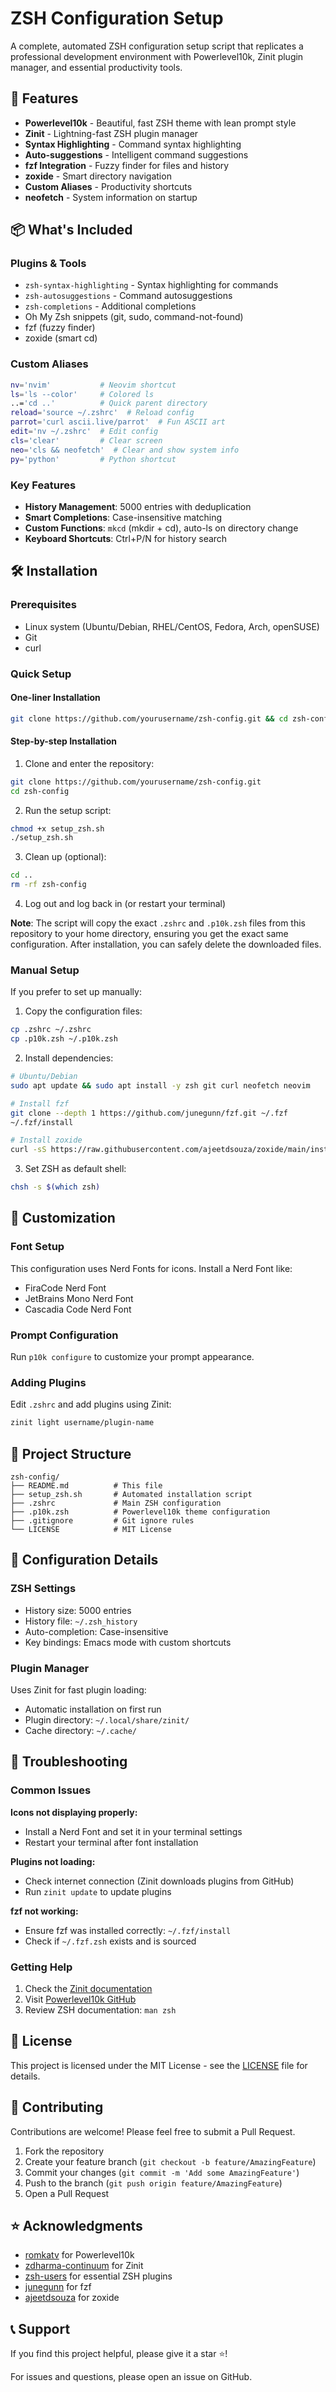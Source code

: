 # ZSH Configuration Setup

A complete, automated ZSH configuration setup script that replicates a professional development environment with Powerlevel10k, Zinit plugin manager, and essential productivity tools.

## 🚀 Features

- **Powerlevel10k** - Beautiful, fast ZSH theme with lean prompt style
- **Zinit** - Lightning-fast ZSH plugin manager
- **Syntax Highlighting** - Command syntax highlighting
- **Auto-suggestions** - Intelligent command suggestions
- **fzf Integration** - Fuzzy finder for files and history
- **zoxide** - Smart directory navigation
- **Custom Aliases** - Productivity shortcuts
- **neofetch** - System information on startup

## 📦 What's Included

### Plugins & Tools
- `zsh-syntax-highlighting` - Syntax highlighting for commands
- `zsh-autosuggestions` - Command autosuggestions
- `zsh-completions` - Additional completions
- Oh My Zsh snippets (git, sudo, command-not-found)
- fzf (fuzzy finder)
- zoxide (smart cd)

### Custom Aliases
```bash
nv='nvim'           # Neovim shortcut
ls='ls --color'     # Colored ls
..='cd ..'          # Quick parent directory
reload='source ~/.zshrc'  # Reload config
parrot='curl ascii.live/parrot'  # Fun ASCII art
edit='nv ~/.zshrc'  # Edit config
cls='clear'         # Clear screen
neo='cls && neofetch'  # Clear and show system info
py='python'         # Python shortcut
```

### Key Features
- **History Management**: 5000 entries with deduplication
- **Smart Completions**: Case-insensitive matching
- **Custom Functions**: `mkcd` (mkdir + cd), auto-ls on directory change
- **Keyboard Shortcuts**: Ctrl+P/N for history search

## 🛠️ Installation

### Prerequisites
- Linux system (Ubuntu/Debian, RHEL/CentOS, Fedora, Arch, openSUSE)
- Git
- curl

### Quick Setup

#### One-liner Installation
```bash
git clone https://github.com/yourusername/zsh-config.git && cd zsh-config && chmod +x setup_zsh.sh && ./setup_zsh.sh && cd .. && rm -rf zsh-config
```

#### Step-by-step Installation
1. Clone and enter the repository:
```bash
git clone https://github.com/yourusername/zsh-config.git
cd zsh-config
```

2. Run the setup script:
```bash
chmod +x setup_zsh.sh
./setup_zsh.sh
```

3. Clean up (optional):
```bash
cd ..
rm -rf zsh-config
```

4. Log out and log back in (or restart your terminal)

**Note**: The script will copy the exact `.zshrc` and `.p10k.zsh` files from this repository to your home directory, ensuring you get the exact same configuration. After installation, you can safely delete the downloaded files.

### Manual Setup
If you prefer to set up manually:

1. Copy the configuration files:
```bash
cp .zshrc ~/.zshrc
cp .p10k.zsh ~/.p10k.zsh
```

2. Install dependencies:
```bash
# Ubuntu/Debian
sudo apt update && sudo apt install -y zsh git curl neofetch neovim

# Install fzf
git clone --depth 1 https://github.com/junegunn/fzf.git ~/.fzf
~/.fzf/install

# Install zoxide
curl -sS https://raw.githubusercontent.com/ajeetdsouza/zoxide/main/install.sh | bash
```

3. Set ZSH as default shell:
```bash
chsh -s $(which zsh)
```

## 🎨 Customization

### Font Setup
This configuration uses Nerd Fonts for icons. Install a Nerd Font like:
- FiraCode Nerd Font
- JetBrains Mono Nerd Font
- Cascadia Code Nerd Font

### Prompt Configuration
Run `p10k configure` to customize your prompt appearance.

### Adding Plugins
Edit `.zshrc` and add plugins using Zinit:
```bash
zinit light username/plugin-name
```

## 📁 Project Structure

```
zsh-config/
├── README.md          # This file
├── setup_zsh.sh       # Automated installation script
├── .zshrc             # Main ZSH configuration
├── .p10k.zsh          # Powerlevel10k theme configuration
├── .gitignore         # Git ignore rules
└── LICENSE            # MIT License
```

## 🔧 Configuration Details

### ZSH Settings
- History size: 5000 entries
- History file: `~/.zsh_history`
- Auto-completion: Case-insensitive
- Key bindings: Emacs mode with custom shortcuts

### Plugin Manager
Uses Zinit for fast plugin loading:
- Automatic installation on first run
- Plugin directory: `~/.local/share/zinit/`
- Cache directory: `~/.cache/`

## 🐛 Troubleshooting

### Common Issues

**Icons not displaying properly:**
- Install a Nerd Font and set it in your terminal settings
- Restart your terminal after font installation

**Plugins not loading:**
- Check internet connection (Zinit downloads plugins from GitHub)
- Run `zinit update` to update plugins

**fzf not working:**
- Ensure fzf was installed correctly: `~/.fzf/install`
- Check if `~/.fzf.zsh` exists and is sourced

### Getting Help
1. Check the [Zinit documentation](https://github.com/zdharma-continuum/zinit)
2. Visit [Powerlevel10k GitHub](https://github.com/romkatv/powerlevel10k)
3. Review ZSH documentation: `man zsh`

## 📄 License

This project is licensed under the MIT License - see the [LICENSE](LICENSE) file for details.

## 🤝 Contributing

Contributions are welcome! Please feel free to submit a Pull Request.

1. Fork the repository
2. Create your feature branch (`git checkout -b feature/AmazingFeature`)
3. Commit your changes (`git commit -m 'Add some AmazingFeature'`)
4. Push to the branch (`git push origin feature/AmazingFeature`)
5. Open a Pull Request

## ⭐ Acknowledgments

- [romkatv](https://github.com/romkatv) for Powerlevel10k
- [zdharma-continuum](https://github.com/zdharma-continuum) for Zinit
- [zsh-users](https://github.com/zsh-users) for essential ZSH plugins
- [junegunn](https://github.com/junegunn) for fzf
- [ajeetdsouza](https://github.com/ajeetdsouza) for zoxide

## 📞 Support

If you find this project helpful, please give it a star ⭐!

For issues and questions, please open an issue on GitHub.
